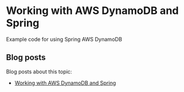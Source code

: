 # Working with AWS DynamoDB and Spring

Example code for using Spring AWS DynamoDB

## Blog posts

Blog posts about this topic:

* [Working with AWS DynamoDB and Spring ](https://reflectoring.io/spring-dynamodb/)


